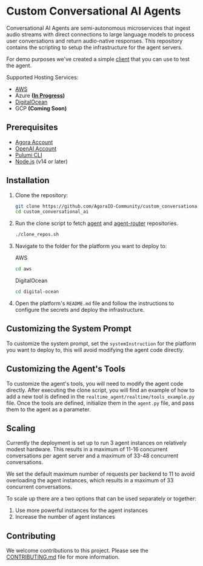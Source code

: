 # Custom Conversational AI Agents

Conversational AI Agents are semi-autonomous microservices that ingest audio streams with direct connections to large language models to process user conversations and return audio-native responses. This repository contains the scripting to setup the infrastructure for the agent servers.

For demo purposes we've created a simple [client](https://github.com/AgoraIO-Community/conversational-ai-client) that you can use to test the agent.

Supported Hosting Services:

- [AWS](aws/README.md)
- Azure **([In Progress](https://github.com/AgoraIO-Community/Custom-Conversational-AI-Agent-Deployer/tree/azure/azure))**
- [DigitalOcean](digital-ocean/README.md)
- GCP **(Coming Soon)**

## Prerequisites

- [Agora Account](https://www.agora.io/en/signup/)
- [OpenAI Account](https://platform.openai.com/signup/)
- [Pulumi CLI](https://www.pulumi.com/docs/get-started/install/)
- [Node.js](https://nodejs.org/) (v14 or later)

## Installation

1. Clone the repository:

   ```bash
   git clone https://github.com/AgoraIO-Community/custom_conversational_ai
   cd custom_conversational_ai
   ```

2. Run the clone script to fetch [agent](https://github.com/AgoraIO/openai-realtime-python) and [agent-router](https://github.com/AgoraIO-Community/conversational-ai-agent-router) repositories.

   ```bash
   ./clone_repos.sh
   ```

3. Navigate to the folder for the platform you want to deploy to:

   AWS

   ```bash
   cd aws
   ```

   DigitalOcean

   ```bash
   cd digital-ocean
   ```

4. Open the platform's `README.md` file and follow the instructions to configure the secrets and deploy the infrastructure.

## Customizing the System Prompt

To customize the system prompt, set the `systemInstruction` for the platform you want to deploy to, this will avoid modifying the agent code directly.

## Customizing the Agent's Tools

To customize the agent's tools, you will need to modify the agent code directly. After executing the clone script, you will find an example of how to add a new tool is defined in the `realtime_agent/realtime/tools_example.py` file. Once the tools are defined, initialize them in the `agent.py` file, and pass them to the agent as a parameter.

## Scaling

Currently the deployment is set up to run 3 agent instances on relatively modest hardware. This results in a maximum of 11-16 concurrent conversations per agent server and a maximum of 33-48 concurrent conversations.

We set the default maximum number of requests per backend to 11 to avoid overloading the agent instances, which results in a maximum of 33 concurrent conversations.

To scale up there are a two options that can be used separately or together:

1. Use more powerful instances for the agent instances
2. Increase the number of agent instances

## Contributing

We welcome contributions to this project. Please see the [CONTRIBUTING.md](CONTRIBUTING.md) file for more information.
